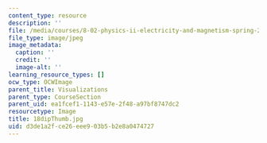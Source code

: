 ```yaml
---
content_type: resource
description: ''
file: /media/courses/8-02-physics-ii-electricity-and-magnetism-spring-2007/d3de1a2fce26eee903b5b2e8a0474727_18dipThumb.jpg
file_type: image/jpeg
image_metadata:
  caption: ''
  credit: ''
  image-alt: ''
learning_resource_types: []
ocw_type: OCWImage
parent_title: Visualizations
parent_type: CourseSection
parent_uid: ea1fcef1-1143-e57e-2f48-a97bf8747dc2
resourcetype: Image
title: 18dipThumb.jpg
uid: d3de1a2f-ce26-eee9-03b5-b2e8a0474727
---
```

